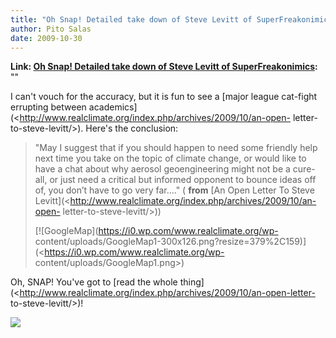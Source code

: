 ```yaml
---
title: "Oh Snap! Detailed take down of Steve Levitt of SuperFreakonimics"
author: Pito Salas
date: 2009-10-30
---
```


**Link: [Oh Snap! Detailed take down of Steve Levitt of SuperFreakonimics](None):** ""



I can't vouch for the accuracy, but it is fun to see a [major league cat-fight
errupting between
academics](<http://www.realclimate.org/index.php/archives/2009/10/an-open-
letter-to-steve-levitt/>). Here's the conclusion:

> "May I suggest that if you should happen to need some friendly help next
> time you take on the topic of climate change, or would like to have a chat
> about why aerosol geoengineering might not be a cure-all, or just need a
> critical but informed opponent to bounce ideas off of, you don’t have to go
> very far…." ( **from** [An Open Letter To Steve
> Levitt](<http://www.realclimate.org/index.php/archives/2009/10/an-open-
> letter-to-steve-levitt/>))
>
> [![GoogleMap](https://i0.wp.com/www.realclimate.org/wp-
> content/uploads/GoogleMap1-300x126.png?resize=379%2C159)](<https://i0.wp.com/www.realclimate.org/wp-
> content/uploads/GoogleMap1.png>)

Oh, SNAP! You've got to [read the whole
thing](<http://www.realclimate.org/index.php/archives/2009/10/an-open-letter-
to-steve-levitt/>)!

![](https://i0.wp.com/img.zemanta.com/pixy.gif?w=584)


